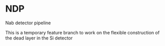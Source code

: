 # NDP
Nab detector pipeline

This is a temporary feature branch to work on the flexible construction of the dead layer in the Si detector
